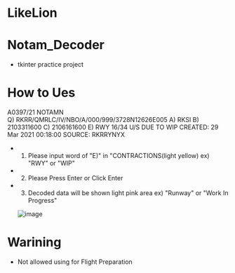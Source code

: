 # LikeLion
 
# Notam_Decoder
 * tkinter practice project

# How to Ues
 A0397/21 NOTAMN  
 Q) RKRR/QMRLC/IV/NBO/A/000/999/3728N12626E005
 A) RKSI B) 2103311600 C) 2106161600
 E) RWY 16/34 U/S DUE TO WIP
 CREATED: 29 Mar 2021 00:18:00 
 SOURCE: RKRRYNYX
 
 * 1. Please input word of "E)" in "CONTRACTIONS(light yellow)
   ex) "RWY" or "WIP"
 * 2. Please Press Enter or Click Enter
 * 3. Decoded data will be shown light pink area
   ex) "Runway" or "Work In Progress"
   
   ![image](https://user-images.githubusercontent.com/85727063/122012988-b4924380-cdf8-11eb-85c9-4c6f289d25e3.png)

   
# Warining
 * Not allowed using for Flight Preparation
